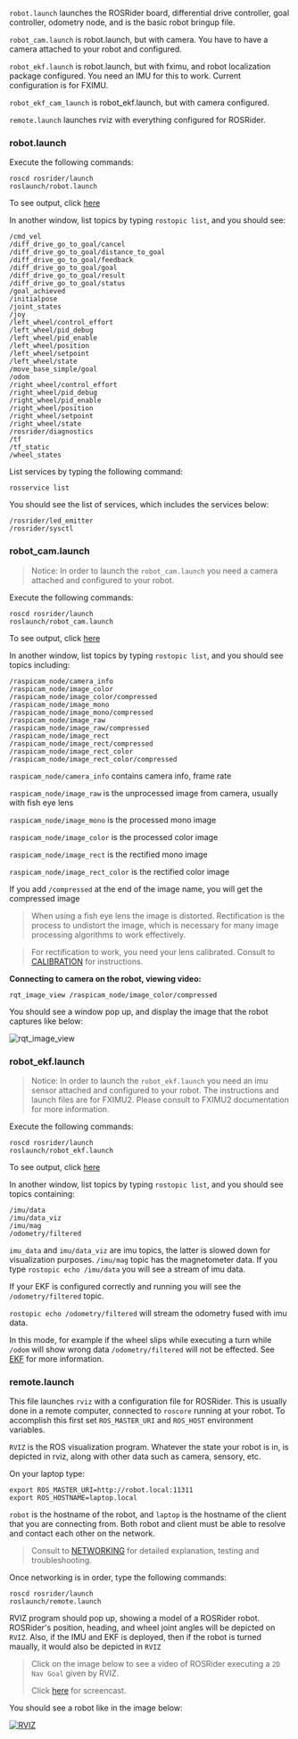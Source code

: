 `robot.launch` launches the ROSRider board, differential drive controller, goal controller, odometry node, and is the basic robot bringup file.

`robot_cam.launch` is robot.launch, but with camera. You have to have a camera attached to your robot and configured.

`robot_ekf.launch` is robot.launch, but with fximu, and robot localization package configured. You need an IMU for this to work. Current configuration is for FXIMU.

`robot_ekf_cam_launch` is robot_ekf.launch, but with camera configured.

`remote.launch` launches rviz with everything configured for ROSRider.

### robot.launch

Execute the following commands:

    roscd rosrider/launch
    roslaunch/robot.launch

To see output, click [here](robot_launch.txt)

In another window, list topics by typing `rostopic list`, and you should see:

```console
/cmd_vel
/diff_drive_go_to_goal/cancel
/diff_drive_go_to_goal/distance_to_goal
/diff_drive_go_to_goal/feedback
/diff_drive_go_to_goal/goal
/diff_drive_go_to_goal/result
/diff_drive_go_to_goal/status
/goal_achieved
/initialpose
/joint_states
/joy
/left_wheel/control_effort
/left_wheel/pid_debug
/left_wheel/pid_enable
/left_wheel/position
/left_wheel/setpoint
/left_wheel/state
/move_base_simple/goal
/odom
/right_wheel/control_effort
/right_wheel/pid_debug
/right_wheel/pid_enable
/right_wheel/position
/right_wheel/setpoint
/right_wheel/state
/rosrider/diagnostics
/tf
/tf_static
/wheel_states
```

List services by typing the following command:

    rosservice list

You should see the list of services, which includes the services below:

```console
/rosrider/led_emitter
/rosrider/sysctl
```

### robot_cam.launch

>Notice: In order to launch the `robot_cam.launch` you need a camera attached and configured to your robot.

Execute the following commands:

    roscd rosrider/launch
    roslaunch/robot_cam.launch

To see output, click [here](robot_cam_launch.txt)

In another window, list topics by typing `rostopic list`, and you should see topics including:

```console
/raspicam_node/camera_info
/raspicam_node/image_color
/raspicam_node/image_color/compressed
/raspicam_node/image_mono
/raspicam_node/image_mono/compressed
/raspicam_node/image_raw
/raspicam_node/image_raw/compressed
/raspicam_node/image_rect
/raspicam_node/image_rect/compressed
/raspicam_node/image_rect_color
/raspicam_node/image_rect_color/compressed
```

`raspicam_node/camera_info` contains camera info, frame rate

`raspicam_node/image_raw` is the unprocessed image from camera, usually with fish eye lens

`raspicam_node/image_mono` is the processed mono image

`raspicam_node/image_color` is the processed color image

`raspicam_node/image_rect` is the rectified mono image

`raspicam_node/image_rect_color` is the rectified color image

If you add `/compressed` at the end of the image name, you will get the compressed image

>When using a fish eye lens the image is distorted. Rectification is the process to undistort the image, which is necessary for many image processing algorithms to work effectively.

>For rectification to work, you need your lens calibrated. Consult to [CALIBRATION](CALIBRATION.md) for instructions.


**Connecting to camera on the robot, viewing video:**

```console
rqt_image_view /raspicam_node/image_color/compressed
```

You should see a window pop up, and display the image that the robot captures like below:

![rqt_image_view](https://raw.githubusercontent.com/ROSRider/rosrider_doc/main/img/rqt_image_view.png)


### robot_ekf.launch

>Notice: In order to launch the `robot_ekf.launch` you need an imu sensor attached and configured to your robot. The instructions and launch files are for FXIMU2. Please consult to FXIMU2 documentation for more information.

Execute the following commands:

    roscd rosrider/launch
    roslaunch/robot_ekf.launch

To see output, click [here](robot_ekf_launch.txt)

In another window, list topics by typing `rostopic list`, and you should see topics containing:

```console
/imu/data
/imu/data_viz
/imu/mag
/odometry/filtered
```


`imu_data` and `imu/data_viz` are imu topics, the latter is slowed down for visualization purposes. `/imu/mag` topic has the magnetometer data. If you type `rostopic echo /imu/data` you will see a stream of imu data.

If your EKF is configured correctly and running you will see the `/odometry/filtered` topic. 

`rostopic echo /odometry/filtered` will stream the odometry fused with imu data.

In this mode, for example if the wheel slips while executing a turn while `/odom` will show wrong data `/odometry/filtered` will not be effected. See [EKF](EKF.md) for more information.

### remote.launch

This file launches `rviz` with a configuration file for ROSRider. This is usually done in a remote computer, connected to `roscore` running at your robot. To accomplish this first set `ROS_MASTER_URI` and `ROS_HOST` environment variables.

`RVIZ` is the ROS visualization program. Whatever the state your robot is in, is depicted in rviz, along with other data such as camera, sensory, etc.

On your laptop type:

```
export ROS_MASTER_URI=http://robot.local:11311
export ROS_HOSTNAME=laptop.local
```

`robot` is the hostname of the robot, and `laptop` is the hostname of the client that you are connecting from. Both robot and client must be able to resolve and contact each other on the network.

>Consult to [NETWORKING](NETWORK.md) for detailed explanation, testing and troubleshooting.

Once networking is in order, type the following commands:

```
roscd rosrider/launch
roslaunch/remote.launch
```

RVIZ program should pop up, showing a model of a ROSRider robot. ROSRider's position, heading, and wheel joint angles will be depicted on `RVIZ`. Also, if the IMU and EKF is deployed, then if the robot is turned maually, it would also be depicted in `RVIZ`

>Click on the image below to see a video of ROSRider executing a `2D Nav Goal` given by RVIZ.
>
>Click [here](https://raw.githubusercontent.com/ROSRider/rosrider_doc/main/webm/goal.webm) for screencast.

You should see a robot like in the image below:

[![RVIZ](https://raw.githubusercontent.com/ROSRider/rosrider_doc/main/img/rviz_remote.png)](https://www.youtube.com/watch?v=1SKq0etHaYM "RVIZ Demo")

